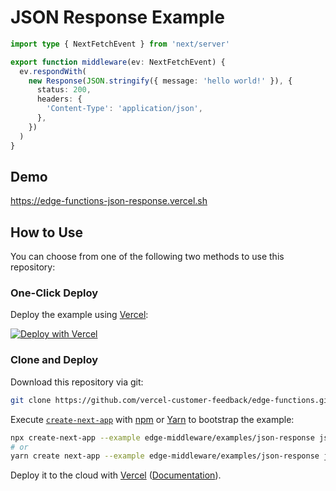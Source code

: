 # JSON Response Example

```ts
import type { NextFetchEvent } from 'next/server'

export function middleware(ev: NextFetchEvent) {
  ev.respondWith(
    new Response(JSON.stringify({ message: 'hello world!' }), {
      status: 200,
      headers: {
        'Content-Type': 'application/json',
      },
    })
  )
}
```

## Demo

https://edge-functions-json-response.vercel.sh

## How to Use

You can choose from one of the following two methods to use this repository:

### One-Click Deploy

Deploy the example using [Vercel](https://vercel.com?utm_source=github&utm_medium=readme&utm_campaign=next-example):

[![Deploy with Vercel](https://vercel.com/button)](https://vercel.com/new/git/external?repository-url=https://github.com/vercel-customer-feedback/edge-functions/tree/main/examples/json-response&project-name=json-response&repository-name=json-response)

### Clone and Deploy

Download this repository via git:

```bash
git clone https://github.com/vercel-customer-feedback/edge-functions.git
```

Execute [`create-next-app`](https://github.com/vercel/next.js/tree/canary/packages/create-next-app) with [npm](https://docs.npmjs.com/cli/init) or [Yarn](https://yarnpkg.com/lang/en/docs/cli/create/) to bootstrap the example:

```bash
npx create-next-app --example edge-middleware/examples/json-response json-response
# or
yarn create next-app --example edge-middleware/examples/json-response json-response
```

Deploy it to the cloud with [Vercel](https://vercel.com/new?utm_source=github&utm_medium=readme&utm_campaign=edge-middleware-eap) ([Documentation](https://nextjs.org/docs/deployment)).

